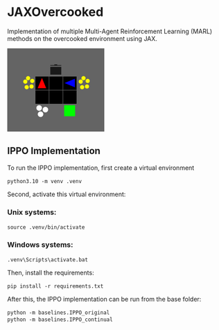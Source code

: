 # JAXOvercooked
Implementation of multiple Multi-Agent Reinforcement Learning (MARL) methods on the overcooked environment using JAX.

![IPPO gif](./overcooked_cramped_room_new.gif)

## IPPO Implementation
To run the IPPO implementation, first create a virtual environment 
``` 
python3.10 -m venv .venv
```

Second, activate this virtual environment:
### Unix systems: 
``` 
source .venv/bin/activate
```
### Windows systems:
``` 
.venv\Scripts\activate.bat
```


Then, install the requirements: 
``` 
pip install -r requirements.txt
```

After this, the IPPO implementation can be run from the base folder:
```
python -m baselines.IPPO_original
python -m baselines.IPPO_continual
```


